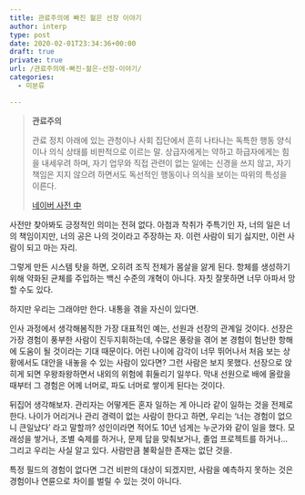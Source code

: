 ```yaml
---
title: 관료주의에 빠진 젊은 선장 이야기
author: interp
type: post
date: 2020-02-01T23:34:36+00:00
draft: true
private: true
url: /관료주의에-빠진-젊은-선장-이야기/
categories:
  - 미분류

---
```

> **관료주의**
> 
> 관료 정치 아래에 있는 관청이나 사회 집단에서 흔히 나타나는 독특한 행동 양식이나 의식 상태를 비판적으로 이르는 말. 상급자에게는 약하고 하급자에게는 힘을 내세우려 하며, 자기 업무와 직접 관련이 없는 일에는 신경을 쓰지 않고, 자기 책임은 지지 않으려 하면서도 독선적인 행동이나 의식을 보이는 따위의 특성을 이른다.
> 
> [네이버 사전 中][1]

사전만 찾아봐도 긍정적인 의미는 전혀 없다. 아첨과 착취가 주특기인 자, 너의 일은 너의 책임이지만, 너의 공은 나의 것이라고 주장하는 자. 이런 사람이 되기 싫지만, 이런 사람이 되고 마는 자리.

그렇게 만든 시스템 탓을 하면, 오히려 조직 전체가 몸살을 앓게 된다. 항체를 생성하기 위해 약화된 균체를 주입하는 백신 수준의 개혁이 아니다. 자칫 잘못하면 너무 아파서 망할 수도 있다.

하지만 우리는 그래야만 한다. 내통을 겪을 자신이 있다면.

인사 과정에서 생각해봄직한 가장 대표적인 예는, 선원과 선장의 관계일 것이다. 선장은 가장 경험이 풍부한 사람이 진두지휘하는데, 수많은 풍랑을 겪어 본 경험이 험난한 항해에 도움이 될 것이라는 기대 때문이다. 어린 나이에 감각이 너무 뛰어나서 처음 보는 상황에서도 대안을 내놓을 수 있는 사람이 있다면? 그런 사람은 보지 못했다. 선장으로 앉히게 되면 우왕좌왕하면서 내외의 위험에 휘둘리기 일쑤다. 막내 선원으로 배에 올랐을 때부터 그 경험은 어께 너머로, 파도 너머로 쌓이게 된다는 것이다.

뒤집어 생각해보자. 관리자는 어떻게든 혼자 일하는 게 아니라 같이 일하는 것을 전제로 한다. 나이가 어리거나 관리 경력이 없는 사람이 한다고 하면, 우리는 &#8216;너는 경험이 없으니 큰일났다&#8217; 라고 말할까? 성인이라면 적어도 10년 넘게는 누군가와 같이 일을 했다. 모래성을 쌓거나, 조별 숙제를 하거나, 문제 답을 맞춰보거나, 졸업 프로젝트를 하거나&#8230; 그리고 우리는 사실 알고 있다. 사람만큼 불확실한 존재는 없단 것을.

특정 필드의 경험이 없다면 그건 비판의 대상이 되겠지만, 사람을 예측하지 못하는 것은 경험이나 연륜으로 차이를 벌릴 수 있는 것이 아니다.

 [1]: http://krdic.naver.com/detail.nhn?docid=3621600